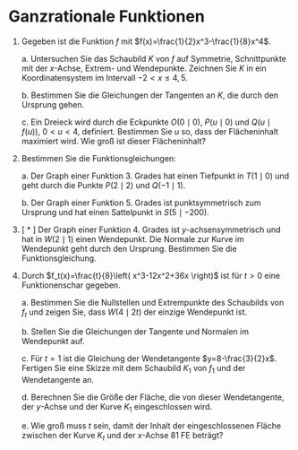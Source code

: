 # Ganzrationale Funktionen

1. Gegeben ist die Funktion $f$ mit $f(x)=\frac{1}{2}x^3-\frac{1}{8}x^4$.

    a. Untersuchen Sie das Schaubild $K$ von $f$ auf Symmetrie, Schnittpunkte mit der *x*-Achse, Extrem- und Wendepunkte.
    Zeichnen Sie $K$ in ein Koordinatensystem im Intervall $-2 < x \leq 4{,}5$.

    b. Bestimmen Sie die Gleichungen der Tangenten an $K$, die durch den Ursprung gehen.

    c. Ein Dreieck wird durch die Eckpunkte $O(0 \mid 0)$, $P(u \mid 0)$ und $Q(u \mid f(u))$, $0 < u < 4$, definiert. Bestimmen Sie $u$ so, dass der Flächeninhalt maximiert wird. Wie groß ist dieser Flächeninhalt?

2. Bestimmen Sie die Funktionsgleichungen:

    a. Der Graph einer Funktion 3. Grades hat einen Tiefpunkt in $T(1 \mid 0)$ und geht durch die Punkte $P(2 \mid 2)$ und $Q(-1 \mid 1)$.

    b. Der Graph einer Funktion 5. Grades ist punktsymmetrisch zum Ursprung und hat einen Sattelpunkt in $S(5 \mid -200)$.

3. [ * ] Der Graph einer Funktion 4. Grades ist *y*-achsensymmetrisch und hat in $W(2 \mid 1)$ einen Wendepunkt. Die Normale zur Kurve im Wendepunkt geht durch den Ursprung. Bestimmen Sie die Funktionsgleichung.

4. Durch $f_t(x)=\frac{t}{8}\left( x^3-12x^2+36x \right)$ ist für $t>0$ eine Funktionenschar gegeben.

    a. Bestimmen Sie die Nullstellen und Extrempunkte des Schaubilds von $f_t$ und zeigen Sie, dass $W(4 \mid 2t)$ der einzige Wendepunkt ist.

    b. Stellen Sie die Gleichungen der Tangente und Normalen im Wendepunkt auf.

    c. Für $t=1$ ist die Gleichung der Wendetangente $y=8-\frac{3}{2}x$. Fertigen Sie eine Skizze mit dem Schaubild $K_1$ von $f_1$ und der Wendetangente an.

    d. Berechnen Sie die Größe der Fläche, die von dieser Wendetangente, der *y*-Achse und der Kurve $K_1$ eingeschlossen wird.

    e. Wie groß muss $t$ sein, damit der Inhalt der eingeschlossenen Fläche zwischen der Kurve $K_t$ und der *x*-Achse 81 FE beträgt?